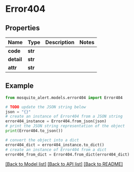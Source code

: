 # Error404


## Properties

Name | Type | Description | Notes
------------ | ------------- | ------------- | -------------
**code** | **str** |  | 
**detail** | **str** |  | 
**attr** | **str** |  | 

## Example

```python
from mosquito_alert.models.error404 import Error404

# TODO update the JSON string below
json = "{}"
# create an instance of Error404 from a JSON string
error404_instance = Error404.from_json(json)
# print the JSON string representation of the object
print(Error404.to_json())

# convert the object into a dict
error404_dict = error404_instance.to_dict()
# create an instance of Error404 from a dict
error404_from_dict = Error404.from_dict(error404_dict)
```
[[Back to Model list]](../README.md#documentation-for-models) [[Back to API list]](../README.md#documentation-for-api-endpoints) [[Back to README]](../README.md)


